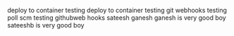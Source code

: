 deploy to container testing
deploy to container testing
git webhooks testing
poll scm testing
githubweb hooks
sateesh
ganesh
ganesh is very good boy 
sateeshb is very good boy
